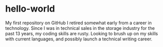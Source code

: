 # hello-world
My first repository on GitHub
I retired somewhat early from a career in technology. 
Since I was in technical sales in the storage industry for the past 13 years, my coding skills are rusty.
Looking to brush up on my skills with current languages, and possibly launch a technical writing career.
